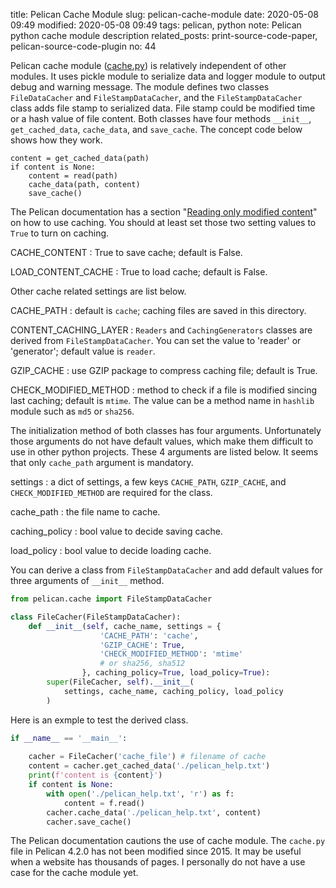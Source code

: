 title: Pelican Cache Module
slug: pelican-cache-module
date: 2020-05-08 09:49
modified: 2020-05-08 09:49
tags: pelican, python
note: Pelican python cache module description
related_posts: print-source-code-paper, pelican-source-code-plugin
no: 44

Pelican cache module ([cache.py](https://github.com/getpelican/pelican/blob/4.2.0/pelican/cache.py)) 
is relatively independent of other modules. It uses pickle module 
to serialize data and logger module to output debug and warning message. The module 
defines two classes `FileDataCacher` and `FileStampDataCacher`, and the `FileStampDataCacher` class 
adds file stamp to serialized data. File stamp could be modified time or a hash value of file content. 
Both classes have four methods `__init__`, `get_cached_data`, `cache_data`, and `save_cache`. 
The concept code below shows how they work. 

```
content = get_cached_data(path)
if content is None:
    content = read(path)
    cache_data(path, content)
    save_cache()
```

The Pelican documentation has a section 
"[Reading only modified content](https://docs.getpelican.com/en/stable/settings.html?highlight=cache#reading-only-modified-content)" 
on how to use caching. You should at least set those two setting values to `True` to 
turn on caching. 

CACHE_CONTENT
: True to save cache; default is False.

 LOAD_CONTENT_CACHE
: True to load cache; default is False.

Other cache related settings are list below. 

CACHE_PATH
: default is `cache`; caching files are saved in this directory.

CONTENT_CACHING_LAYER
: `Readers` and `CachingGenerators` classes are derived from `FileStampDataCacher`. You can 
set the value to 'reader' or 'generator'; default value is `reader`. 

GZIP_CACHE
: use GZIP package to compress caching file; default is True. 

CHECK_MODIFIED_METHOD
: method to check if a file is modified sincing last caching; default is `mtime`.  The 
value can be a method name in `hashlib` module such as `md5` or `sha256`. 


The initialization method of both classes has four arguments. Unfortunately those 
arguments do not have default values, which make them difficult to use in other 
python projects. These 4 arguments are listed below.  It seems that only `cache_path` 
argument is mandatory. 

<!-- use definition list, add css for dl in custom.css -->
settings
: a dict of settings, a few keys `CACHE_PATH`, `GZIP_CACHE`, and `CHECK_MODIFIED_METHOD` are required for the class. 

cache_path
: the file name to cache.

caching_policy
: bool value to decide saving cache. 

load_policy
: bool value to decide loading cache. 

You can derive a class from `FileStampDataCacher` and add default values for three 
arguments of `__init__` method. 

```python
from pelican.cache import FileStampDataCacher

class FileCacher(FileStampDataCacher):
    def __init__(self, cache_name, settings = {
                    'CACHE_PATH': 'cache', 
                    'GZIP_CACHE': True,
                    'CHECK_MODIFIED_METHOD': 'mtime' 
                    # or sha256, sha512 
                }, caching_policy=True, load_policy=True):
        super(FileCacher, self).__init__(
            settings, cache_name, caching_policy, load_policy
        )
```

Here is an exmple to test the derived class. 

```python
if __name__ == '__main__':
    
    cacher = FileCacher('cache_file') # filename of cache
    content = cacher.get_cached_data('./pelican_help.txt')
    print(f'content is {content}')
    if content is None:
        with open('./pelican_help.txt', 'r') as f:
            content = f.read()
        cacher.cache_data('./pelican_help.txt', content)
        cacher.save_cache()
```

The Pelican documentation cautions the use of cache module. The `cache.py` file 
in Pelican 4.2.0 has not been modified since 2015. It may be useful 
when a website has thousands of pages.  I personally do not have a use case 
for the cache module yet. 

